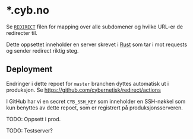 # *.cyb.no

Se [`REDIRECT`](./REDIRECT) filen for mapping over alle subdomener
og hvilke URL-er de redirecter til.

Dette oppsettet inneholder en server skrevet i
[Rust](https://www.rust-lang.org) som tar i mot requests og
sender redirect riktig steg.

## Deployment

Endringer i dette repoet for `master` branchen dyttes automatisk ut
i produksjon. Se https://github.com/cybernetisk/redirect/actions

I GitHub har vi en secret `CYB_SSH_KEY` som inneholder en SSH-nøkkel
som kun benyttes av dette repoet, som er registrert på produksjonsserveren.

TODO: Oppsett i prod.

TODO: Testserver?
